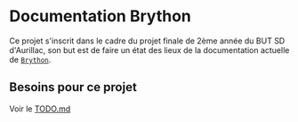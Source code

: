 # Documentation Brython

Ce projet s'inscrit dans le cadre du projet finale de 2ème année du BUT SD d'Aurillac, son but est de faire un état des lieux de la documentation actuelle de [`Brython`](https://brython.info/).

## Besoins pour ce projet

Voir le [TODO.md](TODO.md)

## 
